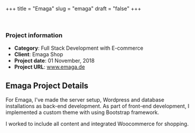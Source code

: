 +++
title = "Emaga"
slug = "emaga"
draft = "false"
+++


<!-- ======= Portfolio Details Section ======= -->
<section class="portfolio-details">
<div class="container">

<div class="portfolio-details-container">

<div class="owl-carousel portfolio-details-carousel">
        <img src="/images/portfolio/emaga.jpg" class="img-fluid" alt="">
        <img src="/images/portfolio/emaga-1.jpg" class="img-fluid" alt="">
        <img src="/images/portfolio/emaga-2.jpg" class="img-fluid" alt="">
</div>

<div class="portfolio-info">
        <h3>Project information</h3>
        <ul>
          <li><strong>Category</strong>: Full Stack Development with E-commerce</li>
          <li><strong>Client</strong>: Emaga Shop</li>
          <li><strong>Project date</strong>: 01 November, 2018</li>
          <li><strong>Project URL</strong>: <a href="http://www.emaga.de/">www.emaga.de</a></li>
        </ul>
</div>

</div>

<div class="portfolio-description">
     <h2>Emaga Project Details</h2>
          <p>
           For Emaga, I've made the server setup, Wordpress and database installations as back-end development. As part of front-end development, I implemented a custom theme with using Bootstrap framework.</p>
         <p>
           I worked to include all content and integrated Woocommerce for shopping.</p>
</div>
</div>
</section><!-- End Portfolio Details Section -->


